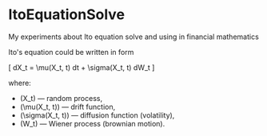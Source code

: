 # ItoEquationSolve

My experiments about Ito equation solve and using in financial mathematics

Ito's equation could be written in form

\[
dX_t = \mu(X_t, t) dt + \sigma(X_t, t) dW_t
\]

where:
- \(X_t\) — random process,
- \(\mu(X_t, t)\) — drift function,
- \(\sigma(X_t, t)\) — diffusion function (volatility),
- \(W_t\) — Wiener process (brownian motion).
